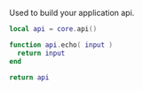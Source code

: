 Used to build your application api.

```lua
local api = core.api()

function api.echo( input )
  return input
end

return api
```